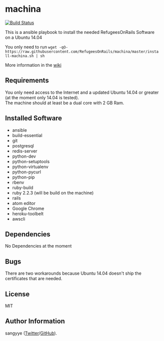 machina
=========

[![Build Status](https://travis-ci.org/RefugeesOnRails/machina.svg?branch=master)](https://travis-ci.org/RefugeesOnRails/machina)

This is a ansible playbook to install the needed RefugeesOnRails Software on a Ubuntu 14.04

You only need to run
`wget -qO- https://raw.githubusercontent.com/RefugeesOnRails/machina/master/install-machina.sh | sh`

More information in the [wiki](https://github.com/RefugeesOnRails/machina/wiki)

Requirements
------------

You only need access to the Internet and a updated Ubuntu 14.04 or greater
(at the moment only 14.04 is tested).   
The machine should at least be a dual core with 2 GB Ram.

Installed Software
--------------

* ansible
* build-essential
* git
* postgresql
* redis-server
* python-dev
* python-setuptools
* python-virtualenv
* python-pycurl
* python-pip
* rbenv
* ruby-build
* ruby 2.2.3 (will be build on the machine)
* rails
* atom editor
* Google Chrome
* heroku-toolbelt
* awscli

Dependencies
------------

No Dependencies at the moment

Bugs
----------------

There are two workarounds because Ubuntu 14.04 doesn't ship the certificates that are needed.

License
-------

MIT

Author Information
------------------

sangyye ([Twitter](http://twitter.com/sangyye)/[GitHub](http://github.com/sangyye)).
